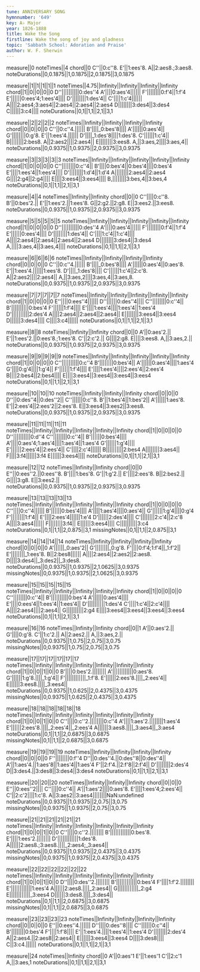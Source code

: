 ```yaml
---
tune: ANNIVERSARY SONG
hymnnumber: '649'
key: A♭ Major
year: 1826-1888
title: Wake the Song
firstline: Wake the song of joy and gladness
topic: 'Sabbath School: Adoration and Praise'
author: W. F. Sherwin
---
```

measure||0
noteTimes||4
chord||0
C''||0:c''8.
E'||1:ees'8.
A||2:aes8.;3:aes8.
noteDurations||0,0.1875||1,0.1875||2,0.1875||3,0.1875

measure||1||1||1||1||1
noteTimes||4.75||Infinity||Infinity||Infinity||Infinity
chord||1||0||0||0||0
D''||||||||||0:des''4
A'||||0:aes'4||||||
F'||||||||0:f'4||1:f'4
E'||||||0:ees'4;1:ees'4||||
D'||||||||1:des'4||
C'||||1:c'4||||||
A||||2:aes4;3:aes4||2:aes4||2:aes4||2:aes4
D||||||||3:des4||3:des4
C||||||3:c4||||
noteDurations||0,1||1,1||2,1||3,1

measure||2||2||2||2
noteTimes||Infinity||Infinity||Infinity||Infinity
chord||0||0||0||0
C''||0:c''4.||||||
B'||||_0:bes'8||||
A'||||||0:aes'4||
G'||||||||0:g'8.
E'||1:ees'4.||||||
D'||||_1:des'8||||1:des'8.
C'||||||1:c'4||
B||||||||2:bes8.
A||2:aes2||||2:aes4||
E||||||||3:ees8.
A,||3:aes,2||||3:aes,4||
noteDurations||0,0.9375||1,0.9375||2,0.9375||3,0.9375

measure||3||3||3||3||3
noteTimes||Infinity||Infinity||Infinity||Infinity||Infinity
chord||1||0||0||0||0
C''||||||||0:c''4||
B'||||0:bes'4||0:bes'4||||0:bes'4
E'||||1:ees'4||1:ees'4||||
D'||||||||1:d'4||1:d'4
A||||||||2:aes4||2:aes4
G||||2:g4||2:g4||||
E||||3:ees4||3:ees4||||
B,||||||||3:bes,4||3:bes,4
noteDurations||0,1||1,1||2,1||3,1

measure||4||4
noteTimes||Infinity||Infinity
chord||0||0
C''||||0:c''8.
B'||0:bes'2.||
E'||1:ees'2.||1:ees'8.
G||2:g2.||2:g8.
E||3:ees2.||3:ees8.
noteDurations||0,0.9375||1,0.9375||2,0.9375||3,0.9375

measure||5||5||5||5||5
noteTimes||Infinity||Infinity||Infinity||Infinity||Infinity
chord||1||0||0||0||0
D''||||||||||0:des''4
A'||||0:aes'4||||||
F'||||||||0:f'4||1:f'4
E'||||||0:ees'4||||
D'||||||||1:des'4||
C'||||1:c'4||1:c'4||||
A||||2:aes4||2:aes4||2:aes4||2:aes4
D||||||||3:des4||3:des4
A,||||3:aes,4||3:aes,4||||
noteDurations||0,1||1,1||2,1||3,1

measure||6||6||6||6
noteTimes||Infinity||Infinity||Infinity||Infinity
chord||0||0||0||0
C''||0:c''4.||||||
B'||||_0:bes'8||||
A'||||||0:aes'4||0:aes'8.
E'||1:ees'4.||||||1:ees'8.
D'||||_1:des'8||||
C'||||||1:c'4||2:c'8.
A||2:aes2||||2:aes4||
A,||3:aes,2||||3:aes,4||3:aes,8.
noteDurations||0,0.9375||1,0.9375||2,0.9375||3,0.9375

measure||7||7||7||7||7
noteTimes||Infinity||Infinity||Infinity||Infinity||Infinity
chord||1||0||0||0||0
E''||||0:ees''4||||||
D''||||||0:des''4||||
C''||||||||0:c''4||
B'||||||||||0:bes'4
F'||||||1:f'4||||
E'||||1:ees'4||||1:ees'4||1:ees'4
D'||||||||||2:des'4
A||||2:aes4||2:aes4||2:aes4||
E||||||||3:ees4||3:ees4
D||||||3:des4||||
C||||3:c4||||||
noteDurations||0,1||1,1||2,1||3,1

measure||8||8
noteTimes||Infinity||Infinity
chord||0||0
A'||0:aes'2.||
E'||1:ees'2.||0:ees'8.;1:ees'8.
C'||2:c'2.||
G||||2:g8.
E||||3:ees8.
A,||3:aes,2.||
noteDurations||0,0.9375||1,0.9375||2,0.9375||3,0.9375

measure||9||9||9||9||9
noteTimes||Infinity||Infinity||Infinity||Infinity||Infinity
chord||1||0||0||0||0
C''||||||||||0:c''4
B'||||||||0:bes'4||
A'||||||0:aes'4||||1:aes'4
G'||||0:g'4||||1:g'4||
F'||||||1:f'4||||
E'||||1:ees'4||||2:ees'4||2:ees'4
B||||2:bes4||2:bes4||||
E||||3:ees4||3:ees4||3:ees4||3:ees4
noteDurations||0,1||1,1||2,1||3,1

measure||10||10||10
noteTimes||Infinity||Infinity||Infinity
chord||0||0||0
D''||0:des''4||0:des''2||
C''||||||0:c''8.
B'||1:bes'4||1:bes'2||
A'||||||1:aes'8.
E'||2:ees'4||2:ees'2||2:ees'8.
E||3:ees4||3:ees2||3:ees8.
noteDurations||0,0.9375||1,0.9375||2,0.9375||3,0.9375

measure||11||11||11||11||11
noteTimes||Infinity||Infinity||Infinity||Infinity||Infinity
chord||1||0||0||0||0
D''||||||||||0:d''4
C''||||||||0:c''4||
B'||||||0:bes'4||||
A'||||0:aes'4;1:aes'4||||1:aes'4||1:aes'4
G'||||||1:g'4||||
E'||||||2:ees'4||2:ees'4||
C'||||2:c'4||||||
B||||||||||2:bes4
A||||||||3:aes4||
F||||3:f4||||||3:f4
E||||||3:ees4||||
noteDurations||0,1||1,1||2,1||3,1

measure||12||12
noteTimes||Infinity||Infinity
chord||0||0
E''||0:ees''2.||0:ees''8.
B'||||1:bes'8.
G'||1:g'2.||
E'||||2:ees'8.
B||2:bes2.||
G||||3:g8.
E||3:ees2.||
noteDurations||0,0.9375||1,0.9375||2,0.9375||3,0.9375

measure||13||13||13||13||13
noteTimes||Infinity||Infinity||Infinity||Infinity||Infinity
chord||1||0||0||0||0
C''||||0:c''4||||||
B'||||||0:bes'4||||
A'||||1:aes'4||||0:aes'4||
G'||||||1:g'4||||0:g'4
F'||||||||1:f'4||
E'||||2:ees'4||||||1:e'4
D'||||||2:des'4||||
C'||||||||2:c'4||2:c'8
A||||3:aes4||||||
F||||||||3:f4||
E||||||3:ees4||||
C||||||||||3:c4
noteDurations||0,1||1,1||2,0.875||3,1
missingNotes||0,1||1,1||2,0.875||3,1

measure||14||14||14||14
noteTimes||Infinity||Infinity||Infinity||Infinity
chord||0||0||0||0
A'||||||_0:aes'2||
G'||||||||_0:g'8.
F'||||0:f'4;1:f'4||_1:f'2||
E'||||||||_1:ees'8.
B||2:bes8||||||
A||||2:aes4||2:aes2||2:aes8.
D||||3:des4||_3:des2||_3:des8.
noteDurations||0,0.9375||1,0.9375||2,1.0625||3,0.9375
missingNotes||0,0.9375||1,0.9375||2,1.0625||3,0.9375

measure||15||15||15||15||15
noteTimes||Infinity||Infinity||Infinity||Infinity||Infinity
chord||1||0||0||0||0
C''||||||||0:c''4||
B'||||||||||0:bes'4
A'||||||0:aes'4||||
E'||||0:ees'4||1:ees'4||1:ees'4||
D'||||||||||1:des'4
C'||||1:c'4||2:c'4||||
A||||2:aes4||||2:aes4||
G||||||||||2:g4
E||||3:ees4||3:ees4||3:ees4||3:ees4
noteDurations||0,1||1,1||2,1||3,1

measure||16||16
noteTimes||Infinity||Infinity
chord||0||1
A'||0:aes'2.||
G'||||0:g'8.
C'||1:c'2.||
A||2:aes2.||
A,||3:aes,2.||
noteDurations||0,0.9375||1,0.75||2,0.75||3,0.75
missingNotes||0,0.9375||1,0.75||2,0.75||3,0.75

measure||17||17||17||17||17||17
noteTimes||Infinity||Infinity||Infinity||Infinity||Infinity||Infinity
chord||1||0||0||1||0||0
B'||||0:bes'2.||||||||
A'||||||||||||0:aes'8.
G'||||||1:g'8.||||_1:g'4||
F'||||||||||||_1:f'8.
E'||||||2:ees'8.||||_2:ees'4||
E||||||3:ees8.||||_3:ees4||
noteDurations||0,0.9375||1,0.625||2,0.4375||3,0.4375
missingNotes||0,0.9375||1,0.625||2,0.4375||3,0.4375

measure||18||18||18||18||18||18
noteTimes||Infinity||Infinity||Infinity||Infinity||Infinity||Infinity
chord||1||0||0||1||0||0
C''||||0:c''2.||||||||0:c''4
A'||||1:aes'2.||||||||1:aes'4
E'||||||2:ees'8.||||_2:ees'4||_2:ees'4
A||||||3:aes8.||||_3:aes4||_3:aes4
noteDurations||0,1||1,1||2,0.6875||3,0.6875
missingNotes||0,1||1,1||2,0.6875||3,0.6875

measure||19||19||19||19
noteTimes||Infinity||Infinity||Infinity||Infinity
chord||0||0||0||0
F''||||||||0:f''4
D''||0:des''4.||0:des''8||0:des''4||
A'||1:aes'4.||1:aes'8||1:aes'4||1:aes'4
F'||2:f'4.||2:f'8||2:f'4||
D'||||||||2:des'4
D||3:des4.||3:des8||3:des4||3:des4
noteDurations||0,1||1,1||2,1||3,1

measure||20||20||20
noteTimes||Infinity||Infinity||Infinity
chord||0||0||0
E''||0:ees''2||||
C''||||0:c''4||
A'||1:aes'2||||0:aes'8.
E'||||1:ees'4;2:ees'4||
C'||2:c'2||||1:c'8.
A||3:aes2||3:aes4||||||||NaN:undefined
noteDurations||0,0.9375||1,0.9375||2,0.75||3,0.75
missingNotes||0,0.9375||1,0.9375||2,0.75||3,0.75

measure||21||21||21||21||21||21
noteTimes||Infinity||Infinity||Infinity||Infinity||Infinity||Infinity
chord||1||0||0||1||0||0
C''||||0:c''2.||||||||
B'||||||||||||0:bes'8.
E'||||1:ees'2.||||||||
D'||||||||||||1:des'8.
A||||||2:aes8.;3:aes8.||||_2:aes4;_3:aes4||
noteDurations||0,0.9375||1,0.9375||2,0.4375||3,0.4375
missingNotes||0,0.9375||1,0.9375||2,0.4375||3,0.4375

measure||22||22||22||22||22||22
noteTimes||Infinity||Infinity||Infinity||Infinity||Infinity||Infinity
chord||1||0||0||1||0||0
D''||||0:des''2.||||||||
B'||||||||||||0:bes'4
F'||||1:f'2.||||||||
E'||||||||||||1:ees'4
A||||||2:aes8.||||_2:aes4||
G||||||||||||_2:g4
E||||||||||||_3:ees4
D||||||3:des8.||||_3:des4||
noteDurations||0,1||1,1||2,0.6875||3,0.6875
missingNotes||0,1||1,1||2,0.6875||3,0.6875

measure||23||23||23||23
noteTimes||Infinity||Infinity||Infinity||Infinity
chord||0||0||0||0
E''||0:ees''4.||||||
D''||||0:des''8||||
C''||||||0:c''4||
B'||||||||0:bes'4
F'||||1:f'8||||
E'||1:ees'4.||||1:ees'4||1:ees'4
D'||||||||2:des'4
A||2:aes4.||2:aes8||2:aes4||
E||||||3:ees4||3:ees4
D||||3:des8||||
C||3:c4.||||||
noteDurations||0,1||1,1||2,1||3,1

measure||24
noteTimes||Infinity
chord||0
A'||0:aes'1
E'||1:ees'1
C'||2:c'1
A,||3:aes,1
noteDurations||0,1||1,1||2,1||3,1

